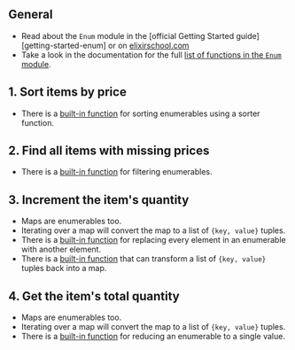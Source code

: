 ## General

- Read about the `Enum` module in the [official Getting Started guide][getting-started-enum] or on [elixirschool.com][elixir-school-enum]
- Take a look in the documentation for the full [list of functions in the `Enum` module][enum-fuctions].

## 1. Sort items by price

- There is a [built-in function][enum-sort-by] for sorting enumerables using a sorter function.

## 2. Find all items with missing prices

- There is a [built-in function][enum-filter] for filtering enumerables.

## 3. Increment the item's quantity

- Maps are enumerables too.
- Iterating over a map will convert the map to a list of `{key, value}` tuples.
- There is a [built-in function][enum-map] for replacing every element in an enumerable with another element.
- There is a [built-in function][enum-into] that can transform a list of `{key, value}` tuples back into a map.

## 4. Get the item's total quantity

- Maps are enumerables too.
- Iterating over a map will convert the map to a list of `{key, value}` tuples.
- There is a [built-in function][enum-reduce] for reducing an enumerable to a single value.

[gettin-started-enum]: https://elixir-lang.org/getting-started/enumerables-and-streams.html#enumerables
[elixir-school-enum]: https://elixirschool.com/en/lessons/basics/enum/
[enum-fuctions]: https://hexdocs.pm/elixir/Enum.html#functions
[enum-sort-by]: https://hexdocs.pm/elixir/Enum.html#sort_by/3
[enum-filter]: https://hexdocs.pm/elixir/Enum.html#filter/2
[enum-map]: https://hexdocs.pm/elixir/Enum.html#map/2
[enum-into]: https://hexdocs.pm/elixir/Enum.html#into/2
[enum-reduce]: https://hexdocs.pm/elixir/Enum.html#reduce/3
